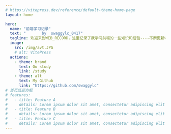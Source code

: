 ```yaml
---
# https://vitepress.dev/reference/default-theme-home-page
layout: home

hero:
  name: "前端学习记录"
  text: "       by  swaggylc_0417"
  tagline: 欢迎来到WEB_RECORD，这里记录了我学习前端的一些知识和经验----不断更新中
  image:
    src: /img/avt.JPG
    # alt: VitePress
  actions:
    - theme: brand
      text: Go study
      link: /study
    - theme: alt
      text: My Github
      link: "https://github.com/swaggylc"
# 首页底部方框
# features:
#   - title: Feature A
#     details: Lorem ipsum dolor sit amet, consectetur adipiscing elit
#   - title: Feature B
#     details: Lorem ipsum dolor sit amet, consectetur adipiscing elit
#   - title: Feature C
#     details: Lorem ipsum dolor sit amet, consectetur adipiscing elit
---
```

